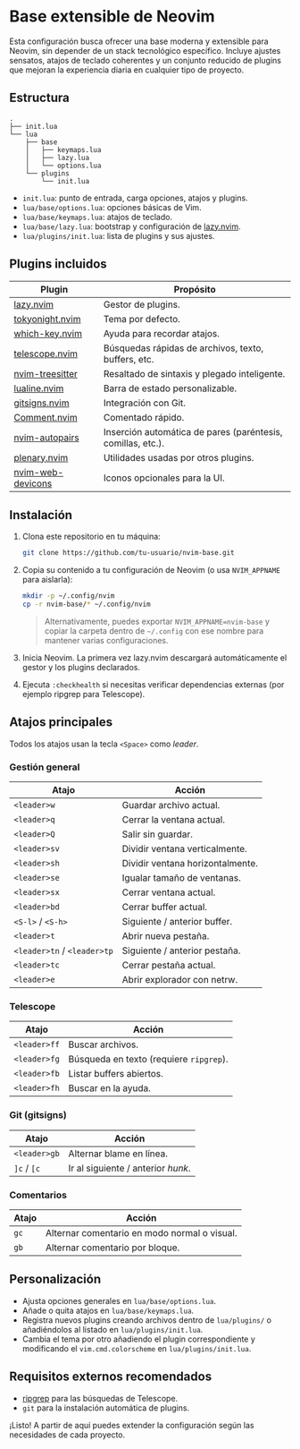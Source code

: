 # Base extensible de Neovim

Esta configuración busca ofrecer una base moderna y extensible para Neovim, sin depender de un stack tecnológico específico. Incluye ajustes sensatos, atajos de teclado coherentes y un conjunto reducido de plugins que mejoran la experiencia diaria en cualquier tipo de proyecto.

## Estructura

```
.
├── init.lua
└── lua
    ├── base
    │   ├── keymaps.lua
    │   ├── lazy.lua
    │   └── options.lua
    └── plugins
        └── init.lua
```

- `init.lua`: punto de entrada, carga opciones, atajos y plugins.
- `lua/base/options.lua`: opciones básicas de Vim.
- `lua/base/keymaps.lua`: atajos de teclado.
- `lua/base/lazy.lua`: bootstrap y configuración de [lazy.nvim](https://github.com/folke/lazy.nvim).
- `lua/plugins/init.lua`: lista de plugins y sus ajustes.

## Plugins incluidos

| Plugin | Propósito |
| ------ | --------- |
| [lazy.nvim](https://github.com/folke/lazy.nvim) | Gestor de plugins.
| [tokyonight.nvim](https://github.com/folke/tokyonight.nvim) | Tema por defecto.
| [which-key.nvim](https://github.com/folke/which-key.nvim) | Ayuda para recordar atajos.
| [telescope.nvim](https://github.com/nvim-telescope/telescope.nvim) | Búsquedas rápidas de archivos, texto, buffers, etc.
| [nvim-treesitter](https://github.com/nvim-treesitter/nvim-treesitter) | Resaltado de sintaxis y plegado inteligente.
| [lualine.nvim](https://github.com/nvim-lualine/lualine.nvim) | Barra de estado personalizable.
| [gitsigns.nvim](https://github.com/lewis6991/gitsigns.nvim) | Integración con Git.
| [Comment.nvim](https://github.com/numToStr/Comment.nvim) | Comentado rápido.
| [nvim-autopairs](https://github.com/windwp/nvim-autopairs) | Inserción automática de pares (paréntesis, comillas, etc.).
| [plenary.nvim](https://github.com/nvim-lua/plenary.nvim) | Utilidades usadas por otros plugins.
| [nvim-web-devicons](https://github.com/nvim-tree/nvim-web-devicons) | Iconos opcionales para la UI.

## Instalación

1. Clona este repositorio en tu máquina:
   ```bash
   git clone https://github.com/tu-usuario/nvim-base.git
   ```
2. Copia su contenido a tu configuración de Neovim (o usa `NVIM_APPNAME` para aislarla):
   ```bash
   mkdir -p ~/.config/nvim
   cp -r nvim-base/* ~/.config/nvim
   ```

   > Alternativamente, puedes exportar `NVIM_APPNAME=nvim-base` y copiar la carpeta dentro de `~/.config` con ese nombre para mantener varias configuraciones.
3. Inicia Neovim. La primera vez lazy.nvim descargará automáticamente el gestor y los plugins declarados.
4. Ejecuta `:checkhealth` si necesitas verificar dependencias externas (por ejemplo ripgrep para Telescope).

## Atajos principales

Todos los atajos usan la tecla `<Space>` como _leader_.

### Gestión general

| Atajo | Acción |
| ----- | ------ |
| `<leader>w` | Guardar archivo actual.
| `<leader>q` | Cerrar la ventana actual.
| `<leader>Q` | Salir sin guardar.
| `<leader>sv` | Dividir ventana verticalmente.
| `<leader>sh` | Dividir ventana horizontalmente.
| `<leader>se` | Igualar tamaño de ventanas.
| `<leader>sx` | Cerrar ventana actual.
| `<leader>bd` | Cerrar buffer actual.
| `<S-l>` / `<S-h>` | Siguiente / anterior buffer.
| `<leader>t` | Abrir nueva pestaña.
| `<leader>tn` / `<leader>tp` | Siguiente / anterior pestaña.
| `<leader>tc` | Cerrar pestaña actual.
| `<leader>e` | Abrir explorador con netrw.

### Telescope

| Atajo | Acción |
| ----- | ------ |
| `<leader>ff` | Buscar archivos.
| `<leader>fg` | Búsqueda en texto (requiere `ripgrep`).
| `<leader>fb` | Listar buffers abiertos.
| `<leader>fh` | Buscar en la ayuda.

### Git (gitsigns)

| Atajo | Acción |
| ----- | ------ |
| `<leader>gb` | Alternar blame en línea.
| `]c` / `[c` | Ir al siguiente / anterior *hunk*.

### Comentarios

| Atajo | Acción |
| ----- | ------ |
| `gc` | Alternar comentario en modo normal o visual.
| `gb` | Alternar comentario por bloque.

## Personalización

- Ajusta opciones generales en `lua/base/options.lua`.
- Añade o quita atajos en `lua/base/keymaps.lua`.
- Registra nuevos plugins creando archivos dentro de `lua/plugins/` o añadiéndolos al listado en `lua/plugins/init.lua`.
- Cambia el tema por otro añadiendo el plugin correspondiente y modificando el `vim.cmd.colorscheme` en `lua/plugins/init.lua`.

## Requisitos externos recomendados

- [ripgrep](https://github.com/BurntSushi/ripgrep) para las búsquedas de Telescope.
- `git` para la instalación automática de plugins.

¡Listo! A partir de aquí puedes extender la configuración según las necesidades de cada proyecto.
